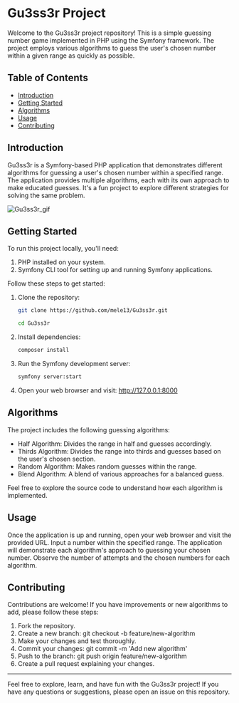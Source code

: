 # Gu3ss3r Project

Welcome to the Gu3ss3r project repository! This is a simple guessing number game implemented in PHP using the Symfony framework. The project employs various algorithms to guess the user's chosen number within a given range as quickly as possible.

## Table of Contents

- [Introduction](#introduction)
- [Getting Started](#getting-started)
- [Algorithms](#algorithms)
- [Usage](#usage)
- [Contributing](#contributing)

## Introduction

Gu3ss3r is a Symfony-based PHP application that demonstrates different algorithms for guessing a user's chosen number within a specified range. The application provides multiple algorithms, each with its own approach to make educated guesses. It's a fun project to explore different strategies for solving the same problem.

![Gu3ss3r_gif](https://github.com/mele13/Gu3ss3r/assets/87198060/4ba9147c-4d7a-44d0-8aed-53a001576eaa)

## Getting Started

To run this project locally, you'll need:

1. PHP installed on your system.
2. Symfony CLI tool for setting up and running Symfony applications.

Follow these steps to get started:

1. Clone the repository:
   ```bash
   git clone https://github.com/mele13/Gu3ss3r.git
   ```
   ```bash
   cd Gu3ss3r
   ```
2. Install dependencies:
    ```bash
    composer install
    ```
3. Run the Symfony development server:
    ```bash
    symfony server:start
    ```
4. Open your web browser and visit: http://127.0.0.1:8000

## Algorithms
The project includes the following guessing algorithms:

- Half Algorithm: Divides the range in half and guesses accordingly.
- Thirds Algorithm: Divides the range into thirds and guesses based on the user's chosen section.
- Random Algorithm: Makes random guesses within the range.
- Blend Algorithm: A blend of various approaches for a balanced guess.

Feel free to explore the source code to understand how each algorithm is implemented.

## Usage
Once the application is up and running, open your web browser and visit the provided URL.
Input a number within the specified range.
The application will demonstrate each algorithm's approach to guessing your chosen number.
Observe the number of attempts and the chosen numbers for each algorithm.

## Contributing
Contributions are welcome! If you have improvements or new algorithms to add, please follow these steps:

1.  Fork the repository.
2. Create a new branch: git checkout -b feature/new-algorithm
3. Make your changes and test thoroughly.
4. Commit your changes: git commit -m 'Add new algorithm'
5. Push to the branch: git push origin feature/new-algorithm
6. Create a pull request explaining your changes.

--------------------------------------------------

Feel free to explore, learn, and have fun with the Gu3ss3r project! If you have any questions or suggestions, please open an issue on this repository.
